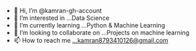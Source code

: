 - 👋 Hi, I’m @kamran-gh-account
- 👀 I’m interested in ...Data Science
- 🌱 I’m currently learning ...Python & Machine Learning
- 💞️ I’m looking to collaborate on ...Projects on machine learning
- 📫 How to reach me ...kamran8793410126@gmail.com

<!---
kamran-gh-account/kamran-gh-account is a ✨ special ✨ repository because its `README.md` (this file) appears on your GitHub profile.
You can click the Preview link to take a look at your changes.
--->
